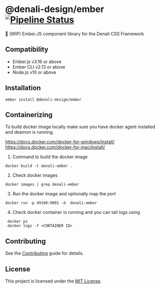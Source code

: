 # @denali-design/ember [![Pipeline Status][status-image]][status-url]

:construction: (WIP) Ember.JS component library for the Denali CSS Framework

## Compatibility

- Ember.js v3.16 or above
- Ember CLI v2.13 or above
- Node.js v10 or above

## Installation

```
ember install @denali-design/ember
```

## Containerizing

To build docker image locally make sure you have docker agent installed and deamon is running.

https://docs.docker.com/docker-for-windows/install/
https://docs.docker.com/docker-for-mac/install/

1. Command to build the docker image

```
docker build -t denali-ember .
```

2. Check docker images

```
docker images | grep denali-ember
```

3. Run the docker image and optionally map the port

```
docker run -p 49160:9001 -d  denali-ember
```

4. Check docker container is running and you can tail logs using

```
 docker ps
 docker logs -f <CONTAINER ID>
```

## Contributing

See the [Contributing](CONTRIBUTING.md) guide for details.

## License

This project is licensed under the [MIT License](LICENSE.md).

[status-image]: https://cd.screwdriver.cd/pipelines/4792/badge
[status-url]: https://cd.screwdriver.cd/pipelines/4792
